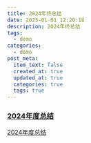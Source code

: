 ```yaml
---
title: 2024年终总结
date: 2025-01-01 12:20:18
description: 2024年终总结
tags:
  - demo
categories:
  - demo
post_meta:
  item_text: false
  created_at: true
  updated_at: true
  categories: true
  tags: true  
---
```


### [2024年度总结](https://darksheep.xyz/demo-2025/2024/)
[2024年度总结](https://darksheep.xyz/demo-2025/2024/)

